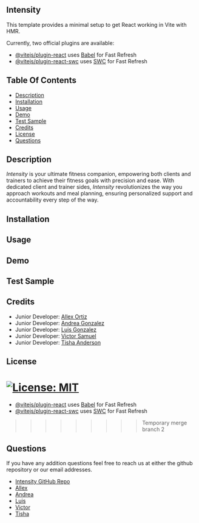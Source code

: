 ## Intensity

This template provides a minimal setup to get React working in Vite with HMR.

Currently, two official plugins are available:


- [@vitejs/plugin-react](https://github.com/vitejs/vite-plugin-react/blob/main/packages/plugin-react/README.md) uses [Babel](https://babeljs.io/) for Fast Refresh
- [@vitejs/plugin-react-swc](https://github.com/vitejs/vite-plugin-react-swc) uses [SWC](https://swc.rs/) for Fast Refresh

## Table Of Contents
- [Description](#description)
- [Installation](#installation)
- [Usage](#usage)
- [Demo](#demo)
- [Test Sample](#test-sample)
- [Credits](#credits)
- [License](#license)
- [Questions](#questions)

## Description

*Intensity* is your ultimate fitness companion, empowering both clients and trainers to achieve their fitness goals with precision and ease. With dedicated client and trainer sides, *Intensity* revolutionizes the way you approach workouts and meal planning, ensuring personalized support and accountability every step of the way.

## Installation

## Usage

## Demo

## Test Sample

## Credits

- Junior Developer: [Allex Ortiz](https://github.com/allexortiz)
- Junior Developer: [Andrea Gonzalez](https://github.com/H3yJ4yy)
- Junior Developer: [Luis Gonzalez](https://github.com/LgCodes94)
- Junior Developer: [Victor Samuel](https://github.com/VictorSamuel-dev)
- Junior Developer: [Tisha Anderson](https://github.com/tishaanderson)

## License

[![License: MIT](https://img.shields.io/badge/License-MIT-yellow.svg)](https://opensource.org/licenses/MIT)
=========
- [@vitejs/plugin-react](https://github.com/vitejs/vite-plugin-react/blob/main/packages/plugin-react/README.md) uses [Babel](https://babeljs.io/) for Fast Refresh
- [@vitejs/plugin-react-swc](https://github.com/vitejs/vite-plugin-react-swc) uses [SWC](https://swc.rs/) for Fast Refresh
>>>>>>>>> Temporary merge branch 2

## Questions
If you have any addition questions feel free to reach us at either the github repository or our email addresses.
- [Intensity GitHub Repo](https://github.com/tishaanderson/Intensity)
- [Allex](allex.ortiz@outlook.com)
- [Andrea](agon0015@gmail.com)
- [Luis](l.gonzalez6@me.com)
- [Victor](victorsamuel196@gmail.com)
- [Tisha](anderson.tisha23@gmail.com)

